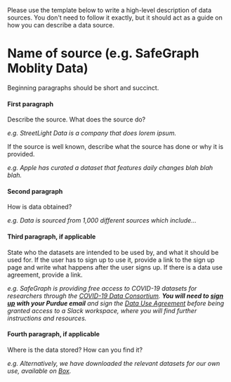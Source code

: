Please use the template below to write a high-level description of data sources. You don't need to follow it exactly, but it should act as a guide on how you can describe a data source.

# Name of source (e.g. SafeGraph Moblity Data)

Beginning paragraphs should be short and succinct.

#### First paragraph

Describe the source. What does the source do? 

_e.g. StreetLight Data is a company that does lorem ipsum._

If the source is well known, describe what the source has done or why it is provided. 

_e.g. Apple has curated a dataset that features daily changes blah blah blah._

#### Second paragraph

How is data obtained? 

_e.g. Data is sourced from 1,000 different sources which include..._

#### Third paragraph, if applicable

State who the datasets are intended to be used by, and what it should be used for. If the user has to sign up to use it, provide a link to the sign up page and write what happens after the user signs up. If there is a data use agreement, provide a link. 

_e.g. SafeGraph is providing free access to COVID-19 datasets for researchers through the [COVID-19 Data Consortium](https://www.safegraph.com/covid-19-data-consortium). **You will need to [sign up](https://www.safegraph.com/covid-19-data-consortium) with your Purdue email** and sign the [Data Use Agreement](data-use-agreement.pdf) before being granted access to a Slack workspace, where you will find further instructions and resources._

#### Fourth paragraph, if applicable

Where is the data stored? How can you find it? 

_e.g. Alternatively, we have downloaded the relevant datasets for our own use, available on [Box](https://app.box.com/s/s4wafbxi3hfv3vdwc1pj05kuiuy5p93u)._
